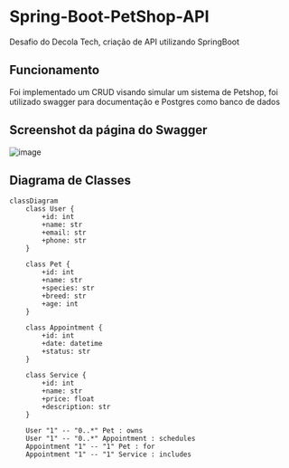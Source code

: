 # Spring-Boot-PetShop-API
Desafio do Decola Tech, criação de API  utilizando SpringBoot

## Funcionamento
Foi implementado um CRUD visando simular um sistema de Petshop, foi utilizado swagger para documentação e Postgres como banco de dados

## Screenshot da página do Swagger
![image](https://github.com/user-attachments/assets/1bebc376-5fae-46e6-be69-52f5791bc49c)

## Diagrama de Classes
```mermaid
classDiagram
    class User {
        +id: int
        +name: str
        +email: str
        +phone: str
    }

    class Pet {
        +id: int
        +name: str
        +species: str
        +breed: str
        +age: int
    }

    class Appointment {
        +id: int
        +date: datetime
        +status: str
    }

    class Service {
        +id: int
        +name: str
        +price: float
        +description: str
    }

    User "1" -- "0..*" Pet : owns
    User "1" -- "0..*" Appointment : schedules
    Appointment "1" -- "1" Pet : for
    Appointment "1" -- "1" Service : includes
